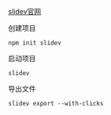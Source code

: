 

[slidev官网](https://cn.sli.dev/guide/#features)

创建项目
```shell
npm init slidev
```

启动项目
```shell
slidev
```

导出文件
```shell
slidev export --with-clicks
```
